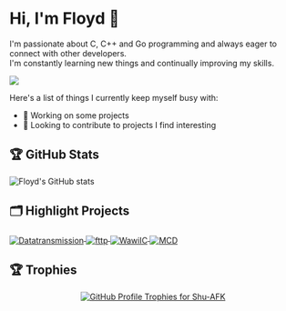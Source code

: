 # Hi, I'm Floyd 👋

I'm passionate about C, C++ and Go programming and always eager to connect with other developers.    
I'm constantly learning new things and continually improving my skills.

![](https://komarev.com/ghpvc/?username=Shu-AFK&color=green)

Here's a list of things I currently keep myself busy with:

- 🌱 Working on some projects
- 👯 Looking to contribute to projects I find interesting

## 🏆 GitHub Stats

![Floyd's GitHub stats](https://github-readme-stats.vercel.app/api?username=Shu-AFK&show_icons=true&theme=radical)

## 🗂️ Highlight Projects

<a href="https://github.com/Shu-AFK/Datatransmission">
  <img align="middle" src="https://github-readme-stats.vercel.app/api/pin/?username=Shu-AFK&repo=Datatransmission" alt="Datatransmission" />
</a>
<a href="https://github.com/Shu-AFK/fttp">
  <img align="middle" src="https://github-readme-stats.vercel.app/api/pin/?username=Shu-AFK&repo=fttp" alt="fttp" />
</a>
<a href="https://github.com/Shu-AFK/WawiIC">
  <img align="middle" src="https://github-readme-stats.vercel.app/api/pin/?username=Shu-AFK&repo=WawiIC" alt="WawiIC" />
</a>

<a href="https://github.com/Shu-AFK/mcd">
  <img align="middle" src="https://github-readme-stats.vercel.app/api/pin/?username=Shu-AFK&repo=mcd" alt="MCD" />
</a>

## 🏆 Trophies
<div align="center">
  <a href="https://github.com/Shu-AFK">
    <img src="https://github-profile-trophy.vercel.app/?username=Shu-AFK&theme=nord&column=7&margin-w=15&margin-h=15" alt="GitHub Profile Trophies for Shu-AFK" />
  </a>
</div>

